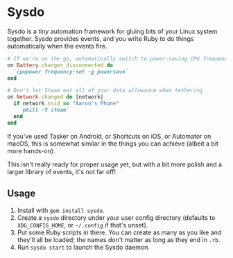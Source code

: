 # Sysdo

Sysdo is a tiny automation framework for gluing bits of your Linux system
together. Sysdo provides events, and you write Ruby to do things automatically
when the events fire.

```ruby
# If we're on the go, automatically switch to power-saving CPU frequency
on Battery.charger_disconnected do
  `cpupower frequency-set -g powersave`
end

# Don't let Steam eat all of your data allowance when tethering
on Network.changed do |network|
  if network.ssid == "Aaron's Phone"
    `pkill -9 steam`
  end
end
```

If you've used Tasker on Android, or Shortcuts on iOS, or Automator on macOS,
this is somewhat similar in the things you can achieve (albeit a bit more
hands-on).

This isn't really ready for proper usage yet, but with a bit more polish and a
larger library of events, it's not far off!

## Usage

1. Install with `gem install sysdo`.
2. Create a `sysdo` directory under your user config directory (defaults to
`XDG_CONFIG_HOME`, or `~/.config` if that's unset).
3. Put some Ruby scripts in there. You can create as many as you like and 
   they'll all be loaded; the names don't matter as long as they end in `.rb`.
4. Run `sysdo start` to launch the Sysdo daemon.
